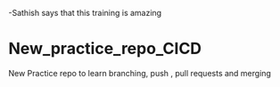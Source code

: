 -Sathish says that this training is amazing

# New_practice_repo_CICD
New Practice repo to learn branching, push , pull requests and merging
